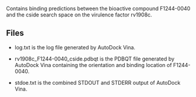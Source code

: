 Contains binding predictions between the bioactive compound F1244-0040 and the cside search space on the virulence factor rv1908c.

## Files

- log.txt is the log file generated by AutoDock Vina.

- rv1908c_F1244-0040_cside.pdbqt is the PDBQT file generated by AutoDock Vina containing the orientation and binding location of F1244-0040.

- stdoe.txt is the combined STDOUT and STDERR output of AutoDock Vina.

